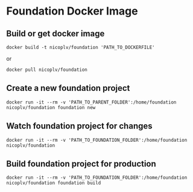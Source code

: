 # Foundation Docker Image

## Build or get docker image

	docker build -t nicoplv/foundation 'PATH_TO_DOCKERFILE'

or

	docker pull nicoplv/foundation

## Create a new foundation project

	docker run -it --rm -v 'PATH_TO_PARENT_FOLDER':/home/foundation nicoplv/foundation foundation new

## Watch foundation project for changes

	docker run -it --rm -v 'PATH_TO_FOUNDATION_FOLDER':/home/foundation nicoplv/foundation

## Build foundation project for production

	docker run -it --rm -v 'PATH_TO_FOUNDATION_FOLDER':/home/foundation nicoplv/foundation foundation build